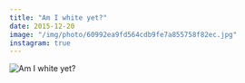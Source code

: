 ```yaml
---
title: "Am I white yet?"
date: 2015-12-20
image: "/img/photo/60992ea9fd564cdb9fe7a855758f82ec.jpg"
instagram: true
---
```


![Am I white yet?](/img/photo/60992ea9fd564cdb9fe7a855758f82ec.jpg)
